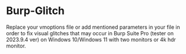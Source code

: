 # Burp-Glitch
Replace your vmoptions file or add mentioned parameters in your file in order to fix visual glitches that may occur in Burp Suite Pro (tester on 2023.9.4 ver) on Windows 10/Windows 11 with two monitors or 4k hdr monitor.
